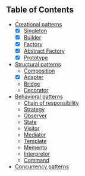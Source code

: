 ## Table of Contents

- [Creational patterns](#creational-patterns)
    - [x] [Singleton](#singleton)
    - [x] [Builder](#builder)
    - [x] [Factory](#factory)
    - [x] [Abstract Factory](#abstract-factory)
    - [x] [Prototype](#prototype)
- [Structural patterns](#structural-patterns)
    - [Composition](#composition)
    - [x] [Adapter](#adapter)
    - [Bridge](#bridge)
    - [Decorator](#decorator)
- [Behavioral patterns](#behavioral-patterns)
    - [Chain of responsibility](#chain-of-responsibility)
    - [Strategy](#strategy)
    - [Observer](#observer)
    - [State](#state)
    - [Visitor](#visitor)
    - [Mediator](#mediator)
    - [Template](#template)
    - [Memento](#memento)
    - [Interpretor](#interpretor)
    - [Command](#command)
- [Concurrency patterns](#concurrency-patterns)
